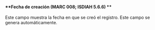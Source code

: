 #### **Fecha de creación (MARC 008; ISDIAH 5.6.6) **

Este campo muestra la fecha en que se creó el registro. Este campo se genera automáticamente.